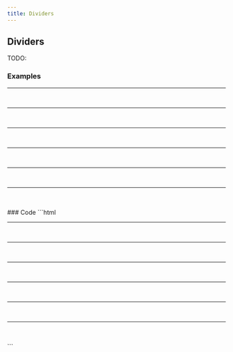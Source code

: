```yaml
---
title: Dividers
---
```

## Dividers
TODO: 

### Examples
<hr class="hr_pattern"><br><hr class="hr_stripe"><br><hr class="hr_bookmark"><br><hr class="hr_narrow "><br><div class="hr_wide "><hr></div><br><hr class="hr_narrow  hr_color"><br><div class="hr_dots"><span></span><span></span><span></span></div><br><div class="hr_zigzag"><i class="icon-down-open"></i><i class="icon-down-open"></i><i class="icon-down-open"></i></div>
### Code
```html
<hr class="hr_pattern"><br>
<hr class="hr_stripe"><br>
<hr class="hr_bookmark"><br>
<hr class="hr_narrow "><br>
<div class="hr_wide "><hr></div><br>
<hr class="hr_narrow  hr_color"><br>
<div class="hr_dots"><span></span><span></span><span></span></div><br>
<div class="hr_zigzag"><i class="icon-down-open"></i><i class="icon-down-open"></i><i class="icon-down-open"></i></div>
```
